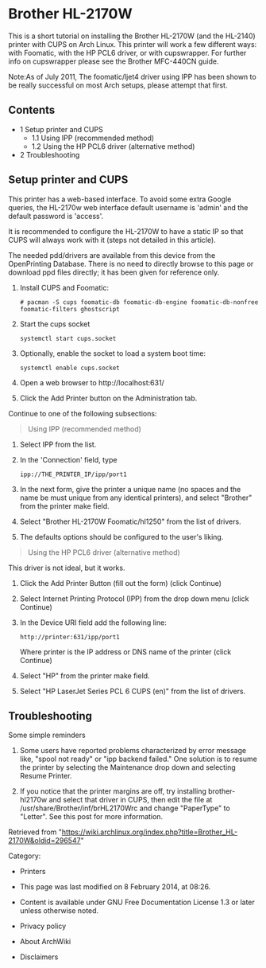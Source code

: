 Brother HL-2170W
================

This is a short tutorial on installing the Brother HL-2170W (and the
HL-2140) printer with CUPS on Arch Linux. This printer will work a few
different ways: with Foomatic, with the HP PCL6 driver, or with
cupswrapper. For further info on cupswrapper please see the Brother
MFC-440CN guide.

Note:As of July 2011, The foomatic/ljet4 driver using IPP has been shown
to be really successful on most Arch setups, please attempt that first.

Contents
--------

-   1 Setup printer and CUPS
    -   1.1 Using IPP (recommended method)
    -   1.2 Using the HP PCL6 driver (alternative method)
-   2 Troubleshooting

Setup printer and CUPS
----------------------

This printer has a web-based interface. To avoid some extra Google
queries, the HL-2170w web interface default username is 'admin' and the
default password is 'access'.

It is recommended to configure the HL-2170W to have a static IP so that
CUPS will always work with it (steps not detailed in this article).

The needed pdd/drivers are available from this device from the
OpenPrinting Database. There is no need to directly browse to this page
or download ppd files directly; it has been given for reference only.

1.  Install CUPS and Foomatic:

        # pacman -S cups foomatic-db foomatic-db-engine foomatic-db-nonfree foomatic-filters ghostscript

2.  Start the cups socket

        systemctl start cups.socket

3.  Optionally, enable the socket to load a system boot time:

        systemctl enable cups.socket

4.  Open a web browser to http://localhost:631/
5.  Click the Add Printer button on the Administration tab.

Continue to one of the following subsections:

> Using IPP (recommended method)

1.  Select IPP from the list.
2.  In the 'Connection' field, type

        ipp://THE_PRINTER_IP/ipp/port1

3.  In the next form, give the printer a unique name (no spaces and the
    name be must unique from any identical printers), and select
    "Brother" from the printer make field.
4.  Select "Brother HL-2170W Foomatic/hl1250" from the list of drivers.
5.  The defaults options should be configured to the user's liking.

> Using the HP PCL6 driver (alternative method)

This driver is not ideal, but it works.

1.  Click the Add Printer Button (fill out the form) (click Continue)
2.  Select Internet Printing Protocol (IPP) from the drop down menu
    (click Continue)
3.  In the Device URI field add the following line:

        http://printer:631/ipp/port1

    Where printer is the IP address or DNS name of the printer (click
    Continue)

4.  Select "HP" from the printer make field.
5.  Select "HP LaserJet Series PCL 6 CUPS (en)" from the list of
    drivers.

Troubleshooting
---------------

Some simple reminders

1.  Some users have reported problems characterized by error message
    like, "spool not ready" or "ipp backend failed." One solution is to
    resume the printer by selecting the Maintenance drop down and
    selecting Resume Printer.

1.  If you notice that the printer margins are off, try installing
    brother-hl2170w and select that driver in CUPS, then edit the file
    at /usr/share/Brother/inf/brHL2170Wrc and change "PaperType" to
    "Letter". See this post for more information.

Retrieved from
"https://wiki.archlinux.org/index.php?title=Brother_HL-2170W&oldid=296547"

Category:

-   Printers

-   This page was last modified on 8 February 2014, at 08:26.
-   Content is available under GNU Free Documentation License 1.3 or
    later unless otherwise noted.
-   Privacy policy
-   About ArchWiki
-   Disclaimers
